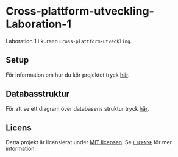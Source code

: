 # Cross-plattform-utveckling-Laboration-1

Laboration 1 i kursen `Cross-plattform-utveckling`.

## Setup

För information om hur du kör projektet tryck [här](docs/SETUP.md).

## Databasstruktur

För att se ett diagram över databasens struktur tryck [här](docs/database-diagram.png).

## Licens

Detta projekt är licensierat under [MIT licensen](https://en.wikipedia.org/wiki/MIT_License). Se [`LICENSE`](LICENSE) för mer information.
